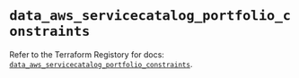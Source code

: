 # `data_aws_servicecatalog_portfolio_constraints`

Refer to the Terraform Registory for docs: [`data_aws_servicecatalog_portfolio_constraints`](https://www.terraform.io/docs/providers/aws/d/servicecatalog_portfolio_constraints).
